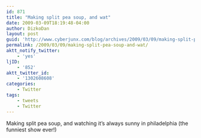 ```yaml
---
id: 871
title: "Making split pea soup, and wat"
date: 2009-03-09T18:19:48-04:00
author: DizkoDan
layout: post
guid: 'http://www.cyberjunx.com/blog/archives/2009/03/09/making-split-pea-soup-and-wat/'
permalink: /2009/03/09/making-split-pea-soup-and-wat/
aktt_notify_twitter:
    - 'yes'
ljID:
    - '852'
aktt_twitter_id:
    - '1302608608'
categories:
    - Twitter
tags:
    - tweets
    - Twitter
---
```


Making split pea soup, and watching it’s always sunny in philadelphia (the funniest show ever!)